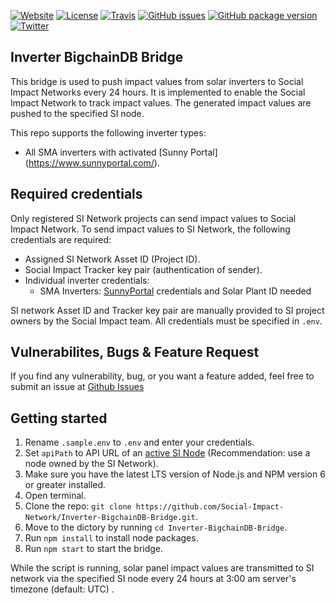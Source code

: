 [![Website](https://img.shields.io/website-up-down-green-red/https/inverter-bigchaindb-bridge.herokuapp.com/.svg?label=inverter-bigchaindb-bridge.herokuapp.com&style=plastic)](https://inverter-bigchaindb-bridge.herokuapp.com/)
[![License](https://img.shields.io/github/license/Social-Impact-Network/Inverter-BigchainDB-Bridge?style=plastic)](https://opensource.org/licenses/MIT)
[![Travis](https://img.shields.io/travis/com/Social-Impact-Network/Inverter-BigchainDB-Bridge/main?style=plastic)](https://www.travis-ci.com/github/Social-Impact-Network/Inverter-BigchainDB-Bridge)
[![GitHub issues](https://img.shields.io/github/issues/Social-Impact-Network/Inverter-BigchainDB-Bridge?style=plastic)](https://github.com/Social-Impact-Network/Inverter-BigchainDB-Bridge/issues)
[![GitHub package version](https://img.shields.io/github/v/release/Social-Impact-Network/Inverter-BigchainDB-Bridge?include_prereleases&style=plastic)](https://github.com/Social-Impact-Network/Inverter-BigchainDB-Bridge/blob/main/package.json)
[![Twitter](https://img.shields.io/twitter/follow/SINetwork1.svg?style=social&label=@SINetwork1)](https://twitter.com/SINetwork1)

## Inverter BigchainDB Bridge

This bridge is used to push impact values from solar inverters to Social Impact Networks every 24 hours. It is implemented to enable the Social Impact Network to track impact values.
The generated impact values are pushed to the specified SI node.

This repo supports the following inverter types:
* All SMA inverters with activated [Sunny Portal] (https://www.sunnyportal.com/).

## Required credentials
Only registered SI Network projects can send impact values to Social Impact Network.
To send impact values to SI Network, the following credentials are required:
* Assigned SI Network Asset ID (Project ID). 
* Social Impact Tracker key pair (authentication of sender).
* Individual inverter credentials: 
  * SMA Inverters: [SunnyPortal](https://www.sunnyportal.com/) credentials and Solar Plant ID needed

SI network Asset ID and  Tracker key pair are manually provided to SI project owners by the Social Impact team.
All credentials must be specified in `.env`.


## Vulnerabilites, Bugs & Feature Request

If you find any vulnerability, bug, or you want a feature added, feel free to submit an issue at [Github Issues](https://github.com/Social-Impact-Network/Inverter-BigchainDB-Bridge/issues)

## Getting started

1. Rename `.sample.env` to `.env` and enter your credentials.
2. Set `apiPath` to API URL of an [active SI Node](https://social-impact-network.github.io/docs/transparent-impact-measurement.html#list-of-active-si-nodes) (Recommendation: use a node owned by the SI Network).
2. Make sure you have the latest LTS version of Node.js and NPM version 6 or greater installed.
2. Open terminal.
3. Clone the repo: `git clone https://github.com/Social-Impact-Network/Inverter-BigchainDB-Bridge.git`.
4. Move to the dictory by running `cd Inverter-BigchainDB-Bridge`.
5. Run `npm install` to install node packages.
6. Run `npm start` to start the bridge.

While the script is running, solar panel impact values are transmitted to SI network via the specified SI node every 24 hours at 3:00 am server's timezone (default: UTC) .



